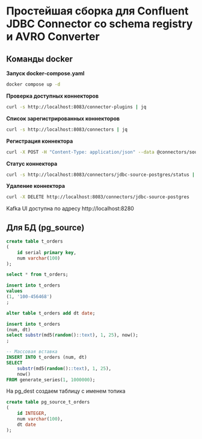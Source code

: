 # Простейшая сборка для Confluent JDBC Connector со schema registry и AVRO Converter


## Команды docker

**Запуск docker-compose.yaml**
```bash
docker compose up -d
```

**Проверка доступных коннекторов**
```bash
curl -s http://localhost:8083/connector-plugins | jq
```

**Список зарегистрированных коннекторов**
```bash
curl -s http://localhost:8083/connectors | jq
```

**Регистрация коннектора**
```bash
curl -X POST -H "Content-Type: application/json" --data @connectors/source_connector.json http://localhost:8083/connectors
```

**Статус коннектора**
```bash
curl -s http://localhost:8083/connectors/jdbc-source-postgres/status | jq
```

**Удаление коннектора**
```bash
curl -X DELETE http://localhost:8083/connectors/jdbc-source-postgres
```

Kafka UI доступна по адресу
http://localhost:8280

## Для БД (pg_source)
```sql
create table t_orders
(
	id serial primary key,
	num varchar(100)
);

select * from t_orders;

insert into t_orders
values
(1, '100-456468')
;

alter table t_orders add dt date;

insert into t_orders
(num, dt)
select substr(md5(random()::text), 1, 25), now();
;

-- Массовая вставка
INSERT INTO t_orders (num, dt)
SELECT 
    substr(md5(random()::text), 1, 25),
    now()
FROM generate_series(1, 1000000);

```

На pg_dest создаем таблицу с именем топика
```sql
create table pg_source_t_orders
(
	id INTEGER,
	num varchar(100),
	dt date
);
```

